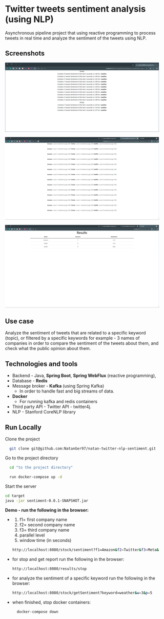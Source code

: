 # Twitter tweets sentiment analysis (using NLP) 
Asynchronous pipeline project that using reactive programming to process tweets
in real time and analyze the sentiment of the tweets using NLP.
## Screenshots

![OneFilter](src/main/resources/Screenshots/OneFilter.png)

![Companies](src/main/resources/Screenshots/Companies.png)

![Results](src/main/resources/Screenshots/Results.png)


## Use case
Analyze the sentiment of tweets that are related 
to a specific keyword (topic), or filtered by a specific keywords for example -
3 names of companies in order to compare the sentiment of the tweets about them, 
and check what the public opinion about them.

## Technologies and tools
* Backend - Java, **Spring Boot**, **Spring WebFlux** (reactive programming),
* Database - **Redis**
* Message broker - **Kafka** (using Spring Kafka)
  - In order to handle fast and big streams of data.
* **Docker** 
    - For running kafka and redis containers
* Third party API - Twitter API - twitter4j.
* NLP - Stanford CoreNLP library


## Run Locally

Clone the project

```bash
  git clone git@github.com:NatanGer97/natan-twitter-nlp-sentiment.git
```

Go to the project directory

```bash
  cd "to the project directory"
```
```bash 
  run docker-compose up -d 
  ```
Start the server

```bash
cd target
java -jar sentiment-0.0.1-SNAPSHOT.jar
```
**Demo - run the following in the browser:**
- 1. f1= first company name
  2. f2= second company name
  3. f3= third company name
  4. parallel level
  5. window time (in seconds)
  ```bash
  http://localhost:8080/stock/sentiment?f1=Amazon&f2=Twitter&f3=Meta&par=3&window=1
  ```
- for stop and get report run the following in the browser:
  ```bash
  http://localhost:8080/results/stop  
  ```
  
- for analyze the sentiment of a specific keyword run the following in the browser:
  ```bash
  http://localhost:8080/stock/getSentiment?keyword=weather&w=3&p=5
  ```
- when finished, stop docker containers:
  ```bash
    docker-compose down
  ```

